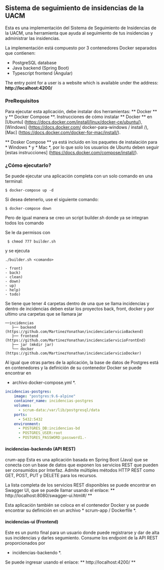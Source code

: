 ## Sistema de seguimiento de insidencias de la UACM

Esta es una implementación del Sistema de Seguimiento de Insidencias de la UACM, una herramienta que ayuda al seguimiento de tus insidencias y administrar las insidencias.

La implementación está compuesto por 3 contenedores Docker separados que contienen:
- PostgreSQL database
- Java backend (Spring Boot)
- Typescript frontend (Angular)

The entry point for a user is a website which is available under the
address: **http://localhost:4200/**

### PreRequisitos

Para ejecutar esta aplicación, debe instalar dos herramientas: ** Docker ** y ** Docker Compose **.
Instrucciones de cómo instalar ** Docker ** en [Ubuntu] (https://docs.docker.com/install/linux/docker-ce/ubuntu/), [Windows] (https://docs.docker.com/ docker-para-windows / install /), [Mac] (https://docs.docker.com/docker-for-mac/install/).

** Dosker Compose ** ya está incluido en los paquetes de instalación para * Windows * y * Mac *, por lo que solo los usuarios de Ubuntu deben seguir [estas instrucciones] (https://docs.docker.com/compose/install/).

### ¿Cómo ejecutarlo?

Se puede ejecutar una aplicación completa con un solo comando en una terminal:
```
$ docker-compose up -d
```

Si desea detenerlo, use el siguiente comando:

```
$ docker-compose down
```

Pero de igual manera se creo un script builder.sh donde ya se integran todos los comando 

Se le da permisos con 
```
 $ chmod 777 builder.sh
```
y se ejecuta 
```
./builder.sh <comando>
```
    - front)
    - back)
    - clean)
    - down)
    - up)
    - help)
    - todo)


Se tiene que tener 4 carpetas dentro de una que se llama incidencias y dentro de incidencias deben estar los proyectos back, front, docker y por ultimo una carpetas que se llamara jar
```
──incidencias
   ├── backend (https://github.com/MartinezYonathan/incidenciaServicioBackend)
   ├── frontend (https://github.com/MartinezYonathan/incidenciaServicioFrontEnd)
   ├── jar (mkdir jar)
   └── docker (https://github.com/MartinezYonathan/incidenciaServicioDocker)
```
Al igual que otras partes de la aplicación, la base de datos de Postgres está en contenedores y
la definición de su contenedor Docker se puede encontrar en
* archivo docker-compose.yml *.

```yml
incidencias-postgres:
    image: "postgres:9.6-alpine"
    container_name: incidencias-postgres
    volumes:
      - scrum-data:/var/lib/postgresql/data
    ports:
      - 5432:5432
    environment:
      - POSTGRES_DB:incidencias-bd
      - POSTGRES_USER:root
      - POSTGRES_PASSWORD:password1.-
```

#### incidencias-backendo (API REST)
crum-app
Esta es una aplicación basada en Spring Boot (Java) que se conecta con un
base de datos que exponen los servicios REST que pueden ser consumidos por
Interfaz. Admite múltiples métodos HTTP REST como GET, POST, PUT y
DELETE para los recursos.

La lista completa de los servicios REST disponibles se puede encontrar en Swagger UI,
que se puede llamar usando el enlace: ** http://localhost:8080/swagger-ui.html#/ **

Esta aplicación también se coloca en el contenedor Docker y se puede encontrar su definición
en un archivo * scrum-app / Dockerfile *.



#### incidencias-ui (Frontend)

Este es un punto final para un usuario donde puede registrarse y dar de alta sus
incidencias y darles segumiento. Consume los endpoint de la API REST proporcionados por
* incidencias-backendo *.

Se puede ingresar usando el enlace: ** http://localhost:4200/ **
